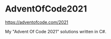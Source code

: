 # AdventOfCode2021
https://adventofcode.com/2021

My "Advent Of Code 2021" solutions written in C#.
